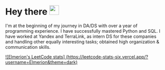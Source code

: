 <h1>
  Hey there
  <img src="https://media.giphy.com/media/hvRJCLFzcasrR4ia7z/giphy.gif" width="30px"/>
</h1>
I'm at the beginning of my journey in DA/DS with over a year of programming experience. I have successfully mastered Python and SQL. I have worked at Yandex and TerraLink, as intern DS for these companies and handling other equally interesting tasks; obtained high organization & communication skills.


[![Elmerion's LeetCode stats] (https://leetcode-stats-six.vercel.app/?username=Elmerion&theme=dark)](https://github.com/Norlet/Rogovoy-Maxim)

